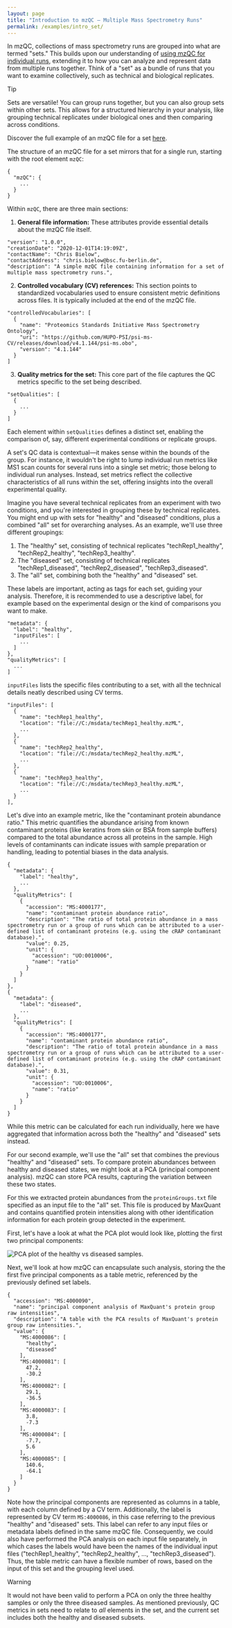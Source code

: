 ```yaml
---
layout: page
title: "Introduction to mzQC – Multiple Mass Spectrometry Runs"
permalink: /examples/intro_set/
---
```


In mzQC, collections of mass spectrometry runs are grouped into what are termed "sets."
This builds upon our understanding of [using mzQC for individual runs](https://hupo-psi.github.io/mzQC/examples/intro_run/), extending it to how you can analyze and represent data from multiple runs together.
Think of a "set" as a bundle of runs that you want to examine collectively, such as technical and biological replicates.

> [!TIP]
> Sets are versatile!
> You can group runs together, but you can also group sets within other sets.
> This allows for a structured hierarchy in your analysis, like grouping technical replicates under biological ones and then comparing across conditions.

Discover the full example of an mzQC file for a set [here](https://github.com/HUPO-PSI/mzQC/tree/main/specification_documents/examples/intro_set.mzQC).

The structure of an mzQC file for a set mirrors that for a single run, starting with the root element `mzQC`:

```
{
  "mzQC": {
    ...
  }
}
```

Within `mzQC`, there are three main sections:

1. **General file information:** These attributes provide essential details about the mzQC file itself.

```
"version": "1.0.0",
"creationDate": "2020-12-01T14:19:09Z",
"contactName": "Chris Bielow",
"contactAddress": "chris.bielow@bsc.fu-berlin.de",
"description": "A simple mzQC file containing information for a set of multiple mass spectrometry runs.",
```

2. **Controlled vocabulary (CV) references:** This section points to standardized vocabularies used to ensure consistent metric definitions across files.
It is typically included at the end of the mzQC file.

```
"controlledVocabularies": [
  {
    "name": "Proteomics Standards Initiative Mass Spectrometry Ontology",
    "uri": "https://github.com/HUPO-PSI/psi-ms-CV/releases/download/v4.1.144/psi-ms.obo",
    "version": "4.1.144"
  }
]
```

3. **Quality metrics for the set:** This core part of the file captures the QC metrics specific to the set being described.

```
"setQualities": [
  {
    ...
  }
]
```

Each element within `setQualities` defines a distinct set, enabling the comparison of, say, different experimental conditions or replicate groups.

A set's QC data is contextual—it makes sense within the bounds of the group.
For instance, it wouldn't be right to lump individual run metrics like MS1 scan counts for several runs into a single set metric; those belong to individual run analyses.
Instead, set metrics reflect the collective characteristics of all runs within the set, offering insights into the overall experimental quality.

Imagine you have several technical replicates from an experiment with two conditions, and you're interested in grouping these by technical replicates.
You might end up with sets for "healthy" and "diseased" conditions, plus a combined "all" set for overarching analyses.
As an example, we'll use three different groupings:

1. The "healthy" set, consisting of technical replicates "techRep1_healthy", "techRep2_healthy", "techRep3_healthy".
2. The "diseased" set, consisting of technical replicates "techRep1_diseased", "techRep2_diseased", "techRep3_diseased".
3. The "all" set, combining both the "healthy" and "diseased" set.

These labels are important, acting as tags for each set, guiding your analysis.
Therefore, it is recommended to use a descriptive label, for example based on the experimental design or the kind of comparisons you want to make.

```
"metadata": {
  "label": "healthy",
  "inputFiles": [
    ...
  ]
},
"qualityMetrics": [
  ...
]
```

`inputFiles` lists the specific files contributing to a set, with all the technical details neatly described using CV terms.

```
"inputFiles": [
  {
    "name": "techRep1_healthy",
    "location": "file://C:/msdata/techRep1_healthy.mzML",
    ...
  },
  {
    "name": "techRep2_healthy",
    "location": "file://C:/msdata/techRep2_healthy.mzML",
    ...
  },
  {
    "name": "techRep3_healthy",
    "location": "file://C:/msdata/techRep3_healthy.mzML",
    ...
  }
],
```

Let's dive into an example metric, like the "contaminant protein abundance ratio."
This metric quantifies the abundance arising from known contaminant proteins (like keratins from skin or BSA from sample buffers) compared to the total abundance across all proteins in the sample.
High levels of contaminants can indicate issues with sample preparation or handling, leading to potential biases in the data analysis.

```
{
  "metadata": {
    "label": "healthy",
    ...
  },
  "qualityMetrics": [
    {
      "accession": "MS:4000177",
      "name": "contaminant protein abundance ratio",
      "description": "The ratio of total protein abundance in a mass spectrometry run or a group of runs which can be attributed to a user-defined list of contaminant proteins (e.g. using the cRAP contaminant database).",
      "value": 0.25,
      "unit": {
        "accession": "UO:0010006",
        "name": "ratio"
      }
    }
  ]
},
{
  "metadata": {
    "label": "diseased",
    ...
  },
  "qualityMetrics": [
    {
      "accession": "MS:4000177",
      "name": "contaminant protein abundance ratio",
      "description": "The ratio of total protein abundance in a mass spectrometry run or a group of runs which can be attributed to a user-defined list of contaminant proteins (e.g. using the cRAP contaminant database).",
      "value": 0.31,
      "unit": {
        "accession": "UO:0010006",
        "name": "ratio"
      }
    }
  ]
}
```

While this metric can be calculated for each run individually, here we have aggregated that information across both the "healthy" and "diseased" sets instead.

For our second example, we'll use the "all" set that combines the previous "healthy" and "diseased" sets.
To compare protein abundances between healthy and diseased states, we might look at a PCA (principal component analysis).
mzQC can store PCA results, capturing the variation between these two states.

For this we extracted protein abundances from the `proteinGroups.txt` file specified as an input file to the "all" set.
This file is produced by MaxQuant and contains quantified protein intensities along with other identification information for each protein group detected in the experiment.

First, let's have a look at what the PCA plot would look like, plotting the first two principal components:

![PCA plot of the healthy vs diseased samples.](../../pages/figures/intro_set_pca.png)

Next, we'll look at how mzQC can encapsulate such analysis, storing the the first five principal components as a table metric, referenced by the previously defined set labels.

```
{
  "accession": "MS:4000090",
  "name": "principal component analysis of MaxQuant's protein group raw intensities",
  "description": "A table with the PCA results of MaxQuant's protein group raw intensities.",
  "value": {
    "MS:4000086": [
      "healthy",
      "diseased"
    ],
    "MS:4000081": [
      47.2,
      -30.2
    ],
    "MS:4000082": [
      29.1,
      -36.5
    ],
    "MS:4000083": [
      3.8,
      -7.3
    ],
    "MS:4000084": [
      -7.7,
      5.6
    ],
    "MS:4000085": [
      140.6,
      -64.1
    ]
  }
}
```

Note how the principal components are represented as columns in a table, with each column defined by a CV term.
Additionally, the label is represented by CV term `MS:4000086`, in this case referring to the previous "healthy" and "diseased" sets.
This label can refer to any input files or metadata labels defined in the same mzQC file.
Consequently, we could also have performed the PCA analysis on each input file separately, in which cases the labels would have been the names of the individual input files ("techRep1_healthy", "techRep2_healthy", ..., "techRep3_diseased").
Thus, the table metric can have a flexible number of rows, based on the input of this set and the grouping level used.

> [!WARNING]
> It would not have been valid to perform a PCA on only the three healthy samples or only the three diseased samples.
> As mentioned previously, QC metrics in sets need to relate to _all_ elements in the set, and the current set includes both the healthy and diseased subsets.

